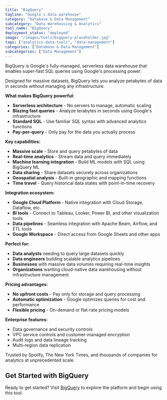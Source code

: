 ```yaml
---
title: "BigQuery"
tagline: "Google's data warehouse"
category: "Database & Data Management"
subcategory: "Data Warehousing & Analytics"
tool_name: "BigQuery"
deployment_status: "deployed"
image: "/images/tools/bigquery-placeholder.jpg"
tags: ["analytics-data-tools", "data-management"]
categories: ["Database & Data Management"]
subcategories: ["Data Management"]
---
```

BigQuery is Google's fully-managed, serverless data warehouse that enables super-fast SQL queries using Google's processing power.

Designed for massive datasets, BigQuery lets you analyze petabytes of data in seconds without managing any infrastructure.

**What makes BigQuery powerful:**
- **Serverless architecture** - No servers to manage, automatic scaling
- **Blazing fast queries** - Analyze terabytes in seconds using Google's infrastructure
- **Standard SQL** - Use familiar SQL syntax with advanced analytics functions
- **Pay-per-query** - Only pay for the data you actually process

**Key capabilities:**
- **Massive scale** - Store and query petabytes of data
- **Real-time analytics** - Stream data and query immediately
- **Machine learning integration** - Build ML models with SQL using BigQuery ML
- **Data sharing** - Share datasets securely across organizations
- **Geospatial analysis** - Built-in geographic and mapping functions
- **Time travel** - Query historical data states with point-in-time recovery

**Integration ecosystem:**
- **Google Cloud Platform** - Native integration with Cloud Storage, Dataflow, etc.
- **BI tools** - Connect to Tableau, Looker, Power BI, and other visualization tools
- **Data pipelines** - Seamless integration with Apache Beam, Airflow, and ETL tools
- **Google Workspace** - Direct access from Google Sheets and other apps

**Perfect for:**
- **Data analysts** needing to query large datasets quickly
- **Data engineers** building scalable analytics pipelines
- **Businesses** with massive data volumes requiring real-time insights
- **Organizations** wanting cloud-native data warehousing without infrastructure management

**Pricing advantages:**
- **No upfront costs** - Pay only for storage and query processing
- **Automatic optimization** - Google optimizes queries for cost and performance
- **Flexible pricing** - On-demand or flat-rate pricing models

**Enterprise features:**
- Data governance and security controls
- VPC service controls and customer-managed encryption
- Audit logs and data lineage tracking
- Multi-region data replication

Trusted by Spotify, The New York Times, and thousands of companies for analytics at unprecedented scale.

## Get Started with BigQuery

Ready to get started? Visit [BigQuery](https://cloud.google.com/bigquery) to explore the platform and begin using this tool.